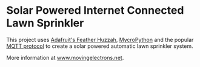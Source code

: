 # Solar Powered Internet Connected Lawn Sprinkler

This project uses [Adafruit's Feather Huzzah](http://amzn.to/2x8fPcr), [MycroPython](http://micropython.org/) and the popular [MQTT protocol](http://mqtt.org/) to create a solar powered automatic lawn sprinkler system.

More information at www.movingelectrons.net.
